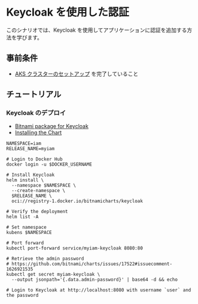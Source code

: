 # Keycloak を使用した認証

このシナリオでは、Keycloak を使用してアプリケーションに認証を追加する方法を学びます。

## 事前条件

- [AKS クラスターのセットアップ](./0_setup_aks_cluster.md) を完了していること

## チュートリアル

### Keycloak のデプロイ

- [Bitnami package for Keycloak](https://bitnami.com/stack/keycloak/helm)
- [Installing the Chart](https://github.com/bitnami/charts/tree/main/bitnami/keycloak/#installing-the-chart)

```shell
NAMESPACE=iam
RELEASE_NAME=myiam

# Login to Docker Hub
docker login -u $DOCKER_USERNAME

# Install Keycloak
helm install \
  --namespace $NAMESPACE \
  --create-namespace \
  $RELEASE_NAME \
  oci://registry-1.docker.io/bitnamicharts/keycloak

# Verify the deployment
helm list -A

# Set namespace
kubens $NAMESPACE

# Port forward
kubectl port-forward service/myiam-keycloak 8080:80

# Retrieve the admin password
# https://github.com/bitnami/charts/issues/17522#issuecomment-1626921535
kubectl get secret myiam-keycloak \
  --output jsonpath='{.data.admin-password}' | base64 -d && echo

# Login to Keycloak at http://localhost:8080 with username `user` and the password
```
